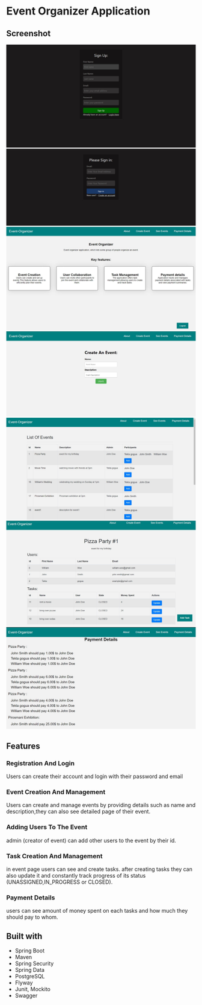 # Event Organizer Application

## Screenshot

![](design/registration-page.jpg)
![](design/login-page.jpg)
![](design/about-page.jpg)
![](design/create-event-page.jpg)
![](design/events-page.jpg)
![](design/event-details.jpg)
![](design/payment-details.jpg)

## Features

### Registration And Login 
Users can create their account and login with their password and email

### Event Creation And Management
Users can create and manage events by providing details such as name and description,they can also see detailed page of their event.

### Adding Users To The Event
admin (creator of event) can add other users to the event by their id.

### Task Creation And Management
in event page users can see and create tasks. after creating tasks they can also update it and constantly track progress of its status (UNASSIGNED,IN_PROGRESS or CLOSED).

### Payment Details
users can see amount of money spent on each tasks and how much they should pay to whom.

## Built with

* Spring Boot
* Maven
* Spring Security
* Spring Data
* PostgreSQL
* Flyway
* Junit, Mockito
* Swagger
